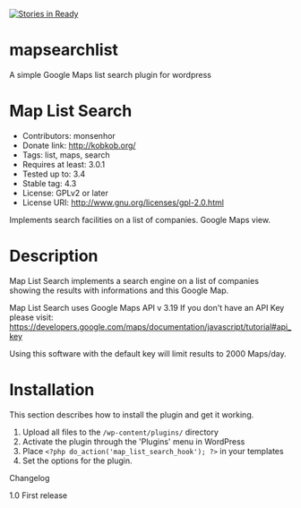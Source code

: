[![Stories in Ready](https://badge.waffle.io/rfilipo/mapsearchlist.png?label=ready&title=Ready)](https://waffle.io/rfilipo/mapsearchlist)
# mapsearchlist
A simple Google Maps list search plugin for wordpress

# Map List Search
* Contributors: monsenhor
* Donate link: http://kobkob.org/
* Tags: list, maps, search
* Requires at least: 3.0.1
* Tested up to: 3.4
* Stable tag: 4.3
* License: GPLv2 or later
* License URI: http://www.gnu.org/licenses/gpl-2.0.html

Implements search facilities on a list of companies. Google Maps view.

# Description

Map List Search implements a search engine on a list of companies showing
the results with informations and this Google Map.

Map List Search uses Google Maps API v 3.19
If you don't have an API Key please visit:
https://developers.google.com/maps/documentation/javascript/tutorial#api_key

Using this software with the default key will limit results to 2000 Maps/day.

# Installation

This section describes how to install the plugin and get it working.

1. Upload all files to the `/wp-content/plugins/` directory
1. Activate the plugin through the 'Plugins' menu in WordPress
1. Place `<?php do_action('map_list_search_hook'); ?>` in your templates
1. Set the options for the plugin.

Changelog

1.0
First release
